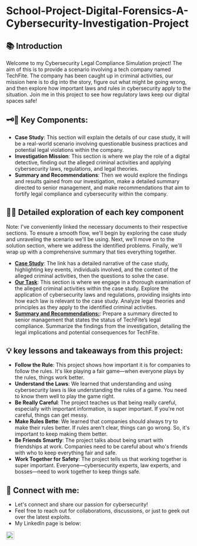 # School-Project-Digital-Forensics-A-Cybersecurity-Investigation-Project

<h2>📚 Introduction</h2>
Welcome to my Cybersecurity Legal Compliance Simulation project! The aim of this is to provide a scenario involving a tech company named TechFite. The company has been caught up in criminal activities, our mission here is to dig into the story, figure out what might be going wrong, and then explore how important laws and rules in cybersecurity apply to the situation. Join me in this project to see how regulatory laws keep our digital spaces safe!

<h2>🗝️🔧 Key Components:</h2>

- <b>Case Study</b>: This section will explain the details of our case study, it will be a real-world scenario involving questionable business practices and potential legal violations within the company.
- <b>Investigation Mission</b>: This section is where we play the role of a digital detective, finding out the alleged criminal activities and applying cybersecurity laws, regulations, and legal theories.
- <b>Summary and Recommendations</b>: Then we would explore the findings and results gained from our investigation, make a detailed summary directed to senior management, and make recommendations that aim to fortify legal compliance and cybersecurity within the company.

<h2>🔑💡 Detailed exploration of each key component</h2>
Note: I've conveniently linked the necessary documents to their respective sections. To ensure a smooth flow, we'll begin by exploring the case study and unraveling the scenario we'll be using. Next, we'll move on to the solution section, where we address the identified problems. Finally, we'll wrap up with a comprehensive summary that ties everything together.

- <b>[Case Study](https://drive.google.com/file/d/1soS8MWrlLqBkd0tSf6yCtbFMhRYOGlTh/view?usp=drive_link)</b>: The link has a detailed narrative of the case study, highlighting key events, individuals involved, and the context of the alleged criminal activities, then the questions to solve the case.
- <b>[Our Task](https://drive.google.com/file/d/1xs8EdWIKyWi7L-vI3m-w_mGrFubH4ttf/view?usp=sharing)</b>: This section is where we engage in a thorough examination of the alleged criminal activities within the case study. Explore the application of cybersecurity laws and regulations, providing insights into how each law is relevant to the case study. Analyze legal theories and principles as they apply to the identified criminal activities.
- <b>[Summary and Recommendations:](https://drive.google.com/file/d/1-eCeKtvS-sBunjyie41ClNcU3GRnFJSP/view?usp=sharing)</b>: Prepare a summary directed to senior management that states the status of TechFite’s legal compliance. Summarize the findings from the investigation, detailing the legal implications and potential consequences for TechFite.


<h2>💡 key lessons and takeaways from this project:</h2>

- <b>Follow the Rule</b>: This project shows how important it is for companies to follow the rules. It's like playing a fair game—when everyone plays by the rules, things work better.
- <b>Understand the Laws</b>: We learned that understanding and using cybersecurity laws is like understanding the rules of a game. You need to know them well to play the game right.
- <b>Be Really Careful</b>: The project teaches us that being really careful, especially with important information, is super important. If you're not careful, things can get messy.
- <b>Make Rules Bette</b>: We learned that companies should always try to make their rules better. If rules aren't clear, things can go wrong. So, it's important to keep making them better.
- <b>Be Friends Smartly</b>: The project talks about being smart with friendships at work. Companies need to be careful about who's friends with who to keep everything fair and safe.
- <b>Work Together for Safety</b>: The project tells us that working together is super important. Everyone—cybersecurity experts, law experts, and bosses—need to work together to keep things safe.



<h2> 🤳 Connect with me:</h2>

- Let's connect and share our passion for cybersecurity!
- Feel free to reach out for collaborations, discussions, or just to geek out over the latest exploits. 
- My LinkedIn page is below:

[<img align="left" alt="RichardSaunders | LinkedIn" width="22px" src="https://cdn.jsdelivr.net/npm/simple-icons@v3/icons/linkedin.svg" />][linkedin]

[linkedin]: https://www.linkedin.com/in/isaac-oribamise/
